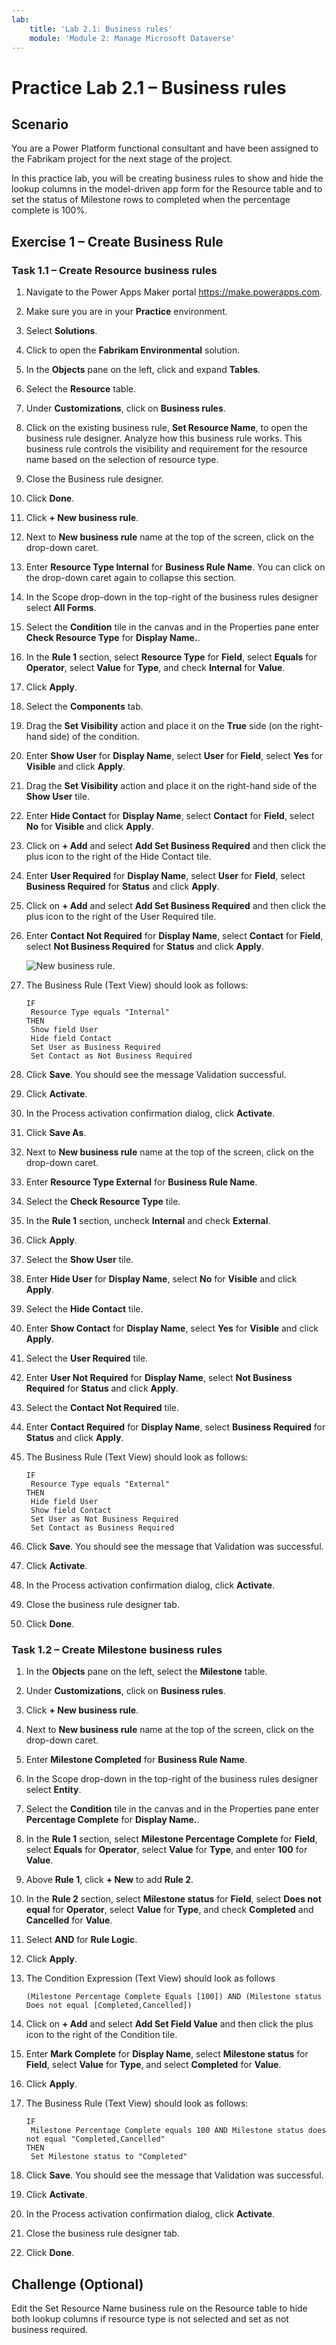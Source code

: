 ```yaml
---
lab:
    title: 'Lab 2.1: Business rules'
    module: 'Module 2: Manage Microsoft Dataverse'
---
```


# Practice Lab 2.1 – Business rules

## Scenario

You are a Power Platform functional consultant and have been assigned to the Fabrikam project for the next stage of the project.

In this practice lab, you will be creating business rules to show and hide the lookup columns in the model-driven app form for the Resource table and to set the status of Milestone rows to completed when the percentage complete is 100%.

## Exercise 1 – Create Business Rule

### Task 1.1 – Create Resource business rules

1. Navigate to the Power Apps Maker portal <https://make.powerapps.com>.

1. Make sure you are in your **Practice** environment.

1. Select **Solutions**.

1. Click to open the **Fabrikam Environmental** solution.

1. In the **Objects** pane on the left, click and expand **Tables**.

1. Select the **Resource** table.

1. Under **Customizations**, click on **Business rules**.

1. Click on the existing business rule, **Set Resource Name**, to open the business rule designer. Analyze how this business rule works. This business rule controls the visibility and requirement for the resource name based on the selection of resource type.

1. Close the Business rule designer.

1. Click **Done**.

1. Click **+ New business rule**.

1. Next to **New business rule** name at the top of the screen, click on the drop-down caret.

1. Enter **Resource Type Internal** for **Business Rule Name**. You can click on the drop-down caret again to collapse this section.

1. In the Scope drop-down in the top-right of the business rules designer select **All Forms**.

1. Select the **Condition** tile in the canvas and in the Properties pane enter **Check Resource Type** for **Display Name.**.

1. In the **Rule 1** section, select **Resource Type** for **Field**, select **Equals** for **Operator**, select **Value** for **Type**, and check **Internal** for **Value**.

1. Click **Apply**.

1. Select the **Components** tab.

1. Drag the **Set Visibility** action and place it on the **True** side (on the right-hand side) of the condition.

1. Enter **Show User** for **Display Name**, select **User** for **Field**, select **Yes** for **Visible** and click **Apply**.

1. Drag the **Set Visibility** action and place it on the right-hand side of the **Show User** tile.

1. Enter **Hide Contact** for **Display Name**, select **Contact** for **Field**, select **No** for **Visible** and click **Apply**.

1. Click on **+ Add** and select **Add Set Business Required** and then click the plus icon to the right of the Hide Contact tile.

1. Enter **User Required** for **Display Name**, select **User** for **Field**, select **Business Required** for **Status** and click **Apply**.

1. Click on **+ Add** and select **Add Set Business Required** and then click the plus icon to the right of the User Required tile.

1. Enter **Contact Not Required** for **Display Name**, select **Contact** for **Field**, select **Not Business Required** for **Status** and click **Apply**.

    ![New business rule.](../media/new-business-rule.png)

1. The Business Rule (Text View) should look as follows:

    ```dos
    IF
     Resource Type equals "Internal"
    THEN
     Show field User
     Hide field Contact
     Set User as Business Required
     Set Contact as Not Business Required
    ```

1. Click **Save**. You should see the message Validation successful.

1. Click **Activate**.

1. In the Process activation confirmation dialog, click **Activate**.

1. Click **Save As**.

1. Next to **New business rule** name at the top of the screen, click on the drop-down caret.

1. Enter **Resource Type External** for **Business Rule Name**.

1. Select the **Check Resource Type** tile.

1. In the **Rule 1** section, uncheck **Internal** and check **External**.

1. Click **Apply**.

1. Select the **Show User** tile.

1. Enter **Hide User** for **Display Name**, select **No** for **Visible** and click **Apply**.

1. Select the **Hide Contact** tile.

1. Enter **Show Contact** for **Display Name**, select **Yes** for **Visible** and click **Apply**.

1. Select the **User Required** tile.

1. Enter **User Not Required** for **Display Name**, select **Not Business Required** for **Status** and click **Apply**.

1. Select the **Contact Not Required** tile.

1. Enter **Contact Required** for **Display Name**, select **Business Required** for **Status** and click **Apply**.

1. The Business Rule (Text View) should look as follows:

    ```dos
    IF
     Resource Type equals "External"
    THEN
     Hide field User
     Show field Contact
     Set User as Not Business Required
     Set Contact as Business Required
    ```

1. Click **Save**. You should see the message that Validation was successful.

1. Click **Activate**.

1. In the Process activation confirmation dialog, click **Activate**.

1. Close the business rule designer tab.

1. Click **Done**.

### Task 1.2 – Create Milestone business rules

1. In the **Objects** pane on the left, select the **Milestone** table.

1. Under **Customizations**, click on **Business rules**.

1. Click **+ New business rule**.

1. Next to **New business rule** name at the top of the screen, click on the drop-down caret.

1. Enter **Milestone Completed** for **Business Rule Name**.

1. In the Scope drop-down in the top-right of the business rules designer select **Entity**.

1. Select the **Condition** tile in the canvas and in the Properties pane enter **Percentage Complete** for **Display Name.**.

1. In the **Rule 1** section, select **Milestone Percentage Complete** for **Field**, select **Equals** for **Operator**, select **Value** for **Type**, and enter **100** for **Value**.

1. Above **Rule 1**, click **+ New** to add **Rule 2**.

1. In the **Rule 2** section, select **Milestone status** for **Field**, select **Does not equal** for **Operator**, select **Value** for **Type**, and check **Completed** and **Cancelled** for **Value**.

1. Select **AND** for **Rule Logic**.

1. Click **Apply**.

1. The Condition Expression (Text View) should look as follows

    ```dos
    (Milestone Percentage Complete Equals [100]) AND (Milestone status Does not equal [Completed,Cancelled])
    ```

1. Click on **+ Add** and select **Add Set Field Value** and then click the plus icon to the right of the Condition tile.

1. Enter **Mark Complete** for **Display Name**, select **Milestone status** for **Field**, select **Value** for **Type**, and select **Completed** for **Value**.

1. Click **Apply**.

1. The Business Rule (Text View) should look as follows:

    ```dos
    IF
     Milestone Percentage Complete equals 100 AND Milestone status does not equal "Completed,Cancelled"
    THEN
     Set Milestone status to "Completed"
    ```

1. Click **Save**. You should see the message that Validation was successful.

1. Click **Activate**.

1. In the Process activation confirmation dialog, click **Activate**.

1. Close the business rule designer tab.

1. Click **Done**.

## Challenge (Optional)

Edit the Set Resource Name business rule on the Resource table to hide both lookup columns if resource type is not selected and set as not business required.
